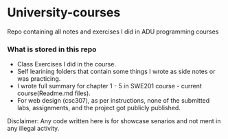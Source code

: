 # University-courses
Repo containing all notes and exercises I did in ADU programming courses

### What is stored in this repo
- Class Exercises I did in the course.
- Self learining folders that contain some things I wrote as side notes or was practicing.
- I wrote full summary for chapter 1 - 5 in SWE201 course - current course(Readme.md files).
- For web design (csc307), as per instructions, none of the submitted labs, assignments, and the project got publicly published.
 
 Disclaimer: Any code written here is for showcase senarios and not ment in any illegal activity.
